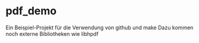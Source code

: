 # pdf_demo
Ein Beispiel-Projekt für die Verwendung von github und make
Dazu kommen noch externe Bibliotheken wie libhpdf


